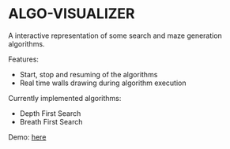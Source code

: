 

# ALGO-VISUALIZER

A interactive representation of some search and maze generation algorithms.

Features:
- Start, stop and resuming of the algorithms
- Real time walls drawing during algorithm execution

Currently implemented algorithms:
- Depth First Search
- Breath First Search

Demo: [here](https://philfreshman.github.io/algo-visualizer/)
